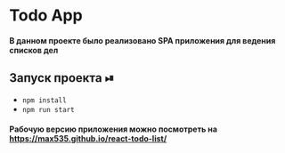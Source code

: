 # Todo App

#### В данном проекте было реализовано SPA приложения для ведения списков дел

## Запуск проекта ⏯

+ ```npm install```
+ ```npm run start```


#### Рабочую версию приложения можно посмотреть на https://max535.github.io/react-todo-list/
